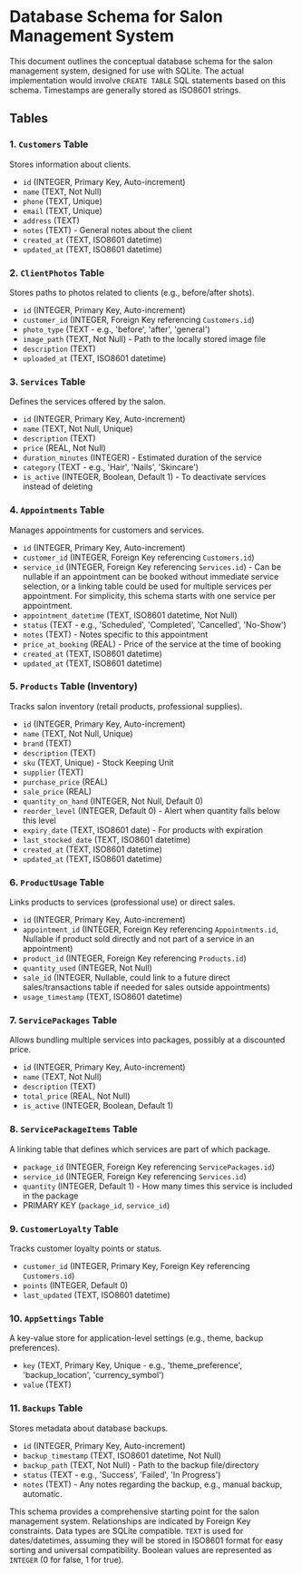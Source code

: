 # Database Schema for Salon Management System

This document outlines the conceptual database schema for the salon management system, designed for use with SQLite. The actual implementation would involve `CREATE TABLE` SQL statements based on this schema. Timestamps are generally stored as ISO8601 strings.

## Tables

### 1. `Customers` Table
Stores information about clients.

*   `id` (INTEGER, Primary Key, Auto-increment)
*   `name` (TEXT, Not Null)
*   `phone` (TEXT, Unique)
*   `email` (TEXT, Unique)
*   `address` (TEXT)
*   `notes` (TEXT) - General notes about the client
*   `created_at` (TEXT, ISO8601 datetime)
*   `updated_at` (TEXT, ISO8601 datetime)

### 2. `ClientPhotos` Table
Stores paths to photos related to clients (e.g., before/after shots).

*   `id` (INTEGER, Primary Key, Auto-increment)
*   `customer_id` (INTEGER, Foreign Key referencing `Customers.id`)
*   `photo_type` (TEXT - e.g., 'before', 'after', 'general')
*   `image_path` (TEXT, Not Null) - Path to the locally stored image file
*   `description` (TEXT)
*   `uploaded_at` (TEXT, ISO8601 datetime)

### 3. `Services` Table
Defines the services offered by the salon.

*   `id` (INTEGER, Primary Key, Auto-increment)
*   `name` (TEXT, Not Null, Unique)
*   `description` (TEXT)
*   `price` (REAL, Not Null)
*   `duration_minutes` (INTEGER) - Estimated duration of the service
*   `category` (TEXT - e.g., 'Hair', 'Nails', 'Skincare')
*   `is_active` (INTEGER, Boolean, Default 1) - To deactivate services instead of deleting

### 4. `Appointments` Table
Manages appointments for customers and services.

*   `id` (INTEGER, Primary Key, Auto-increment)
*   `customer_id` (INTEGER, Foreign Key referencing `Customers.id`)
*   `service_id` (INTEGER, Foreign Key referencing `Services.id`) - Can be nullable if an appointment can be booked without immediate service selection, or a linking table could be used for multiple services per appointment. For simplicity, this schema starts with one service per appointment.
*   `appointment_datetime` (TEXT, ISO8601 datetime, Not Null)
*   `status` (TEXT - e.g., 'Scheduled', 'Completed', 'Cancelled', 'No-Show')
*   `notes` (TEXT) - Notes specific to this appointment
*   `price_at_booking` (REAL) - Price of the service at the time of booking
*   `created_at` (TEXT, ISO8601 datetime)
*   `updated_at` (TEXT, ISO8601 datetime)

### 5. `Products` Table (Inventory)
Tracks salon inventory (retail products, professional supplies).

*   `id` (INTEGER, Primary Key, Auto-increment)
*   `name` (TEXT, Not Null, Unique)
*   `brand` (TEXT)
*   `description` (TEXT)
*   `sku` (TEXT, Unique) - Stock Keeping Unit
*   `supplier` (TEXT)
*   `purchase_price` (REAL)
*   `sale_price` (REAL)
*   `quantity_on_hand` (INTEGER, Not Null, Default 0)
*   `reorder_level` (INTEGER, Default 0) - Alert when quantity falls below this level
*   `expiry_date` (TEXT, ISO8601 date) - For products with expiration
*   `last_stocked_date` (TEXT, ISO8601 datetime)
*   `created_at` (TEXT, ISO8601 datetime)
*   `updated_at` (TEXT, ISO8601 datetime)

### 6. `ProductUsage` Table
Links products to services (professional use) or direct sales.

*   `id` (INTEGER, Primary Key, Auto-increment)
*   `appointment_id` (INTEGER, Foreign Key referencing `Appointments.id`, Nullable if product sold directly and not part of a service in an appointment)
*   `product_id` (INTEGER, Foreign Key referencing `Products.id`)
*   `quantity_used` (INTEGER, Not Null)
*   `sale_id` (INTEGER, Nullable, could link to a future direct sales/transactions table if needed for sales outside appointments)
*   `usage_timestamp` (TEXT, ISO8601 datetime)

### 7. `ServicePackages` Table
Allows bundling multiple services into packages, possibly at a discounted price.

*   `id` (INTEGER, Primary Key, Auto-increment)
*   `name` (TEXT, Not Null)
*   `description` (TEXT)
*   `total_price` (REAL, Not Null)
*   `is_active` (INTEGER, Boolean, Default 1)

### 8. `ServicePackageItems` Table
A linking table that defines which services are part of which package.

*   `package_id` (INTEGER, Foreign Key referencing `ServicePackages.id`)
*   `service_id` (INTEGER, Foreign Key referencing `Services.id`)
*   `quantity` (INTEGER, Default 1) - How many times this service is included in the package
*   PRIMARY KEY (`package_id`, `service_id`)

### 9. `CustomerLoyalty` Table
Tracks customer loyalty points or status.

*   `customer_id` (INTEGER, Primary Key, Foreign Key referencing `Customers.id`)
*   `points` (INTEGER, Default 0)
*   `last_updated` (TEXT, ISO8601 datetime)

### 10. `AppSettings` Table
A key-value store for application-level settings (e.g., theme, backup preferences).

*   `key` (TEXT, Primary Key, Unique - e.g., 'theme_preference', 'backup_location', 'currency_symbol')
*   `value` (TEXT)

### 11. `Backups` Table
Stores metadata about database backups.

*   `id` (INTEGER, Primary Key, Auto-increment)
*   `backup_timestamp` (TEXT, ISO8601 datetime, Not Null)
*   `backup_path` (TEXT, Not Null) - Path to the backup file/directory
*   `status` (TEXT - e.g., 'Success', 'Failed', 'In Progress')
*   `notes` (TEXT) - Any notes regarding the backup, e.g., manual backup, automatic.

This schema provides a comprehensive starting point for the salon management system. Relationships are indicated by Foreign Key constraints. Data types are SQLite compatible. `TEXT` is used for dates/datetimes, assuming they will be stored in ISO8601 format for easy sorting and universal compatibility. Boolean values are represented as `INTEGER` (0 for false, 1 for true).

